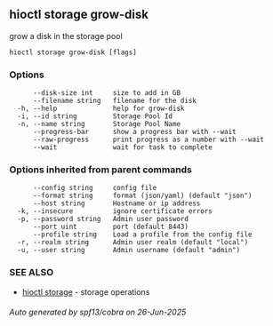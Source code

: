 ## hioctl storage grow-disk

grow a disk in the storage pool

```
hioctl storage grow-disk [flags]
```

### Options

```
      --disk-size int     size to add in GB
      --filename string   filename for the disk
  -h, --help              help for grow-disk
  -i, --id string         Storage Pool Id
  -n, --name string       Storage Pool Name
      --progress-bar      show a progress bar with --wait
      --raw-progress      print progress as a number with --wait
      --wait              wait for task to complete
```

### Options inherited from parent commands

```
      --config string     config file
      --format string     format (json/yaml) (default "json")
      --host string       Hostname or ip address
  -k, --insecure          ignore certificate errors
  -p, --password string   Admin user password
      --port uint         port (default 8443)
      --profile string    Load a profile from the config file
  -r, --realm string      Admin user realm (default "local")
  -u, --user string       Admin username (default "admin")
```

### SEE ALSO

* [hioctl storage](hioctl_storage.md)	 - storage operations

###### Auto generated by spf13/cobra on 26-Jun-2025

